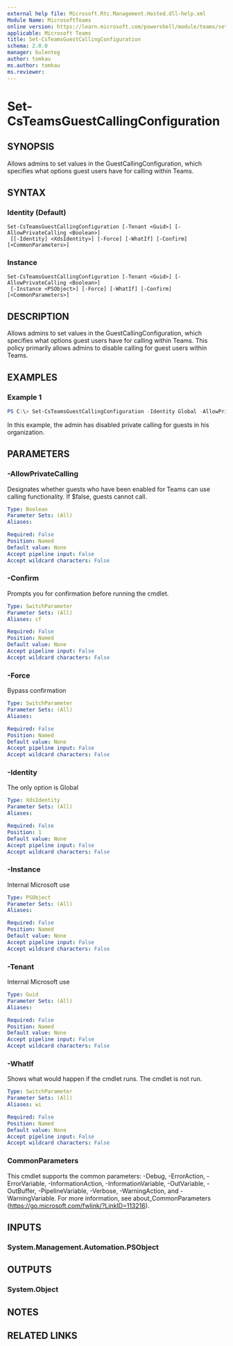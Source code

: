 ```yaml
---
external help file: Microsoft.Rtc.Management.Hosted.dll-help.xml
Module Name: MicrosoftTeams
online version: https://learn.microsoft.com/powershell/module/teams/set-csteamsguestcallingconfiguration
applicable: Microsoft Teams
title: Set-CsTeamsGuestCallingConfiguration
schema: 2.0.0
manager: bulenteg
author: tomkau
ms.author: tomkau
ms.reviewer:
---
```

# Set-CsTeamsGuestCallingConfiguration

## SYNOPSIS
Allows admins to set values in the GuestCallingConfiguration, which specifies what options guest users have for calling within Teams.


## SYNTAX

### Identity (Default)
```
Set-CsTeamsGuestCallingConfiguration [-Tenant <Guid>] [-AllowPrivateCalling <Boolean>]
 [[-Identity] <XdsIdentity>] [-Force] [-WhatIf] [-Confirm] [<CommonParameters>]
```

### Instance
```
Set-CsTeamsGuestCallingConfiguration [-Tenant <Guid>] [-AllowPrivateCalling <Boolean>]
 [-Instance <PSObject>] [-Force] [-WhatIf] [-Confirm] [<CommonParameters>]
```

## DESCRIPTION
Allows admins to set values in the GuestCallingConfiguration, which specifies what options guest users have for calling within Teams.  This policy primarily allows admins to disable calling for guest users within Teams.

## EXAMPLES

### Example 1
```powershell
PS C:\> Set-CsTeamsGuestCallingConfiguration -Identity Global -AllowPrivateCalling $false
```

In this example, the admin has disabled private calling for guests in his organization.

## PARAMETERS

### -AllowPrivateCalling
Designates whether guests who have been enabled for Teams can use calling functionality.  If $false, guests cannot call.

```yaml
Type: Boolean
Parameter Sets: (All)
Aliases:

Required: False
Position: Named
Default value: None
Accept pipeline input: False
Accept wildcard characters: False
```

### -Confirm
Prompts you for confirmation before running the cmdlet.

```yaml
Type: SwitchParameter
Parameter Sets: (All)
Aliases: cf

Required: False
Position: Named
Default value: None
Accept pipeline input: False
Accept wildcard characters: False
```

### -Force
Bypass confirmation

```yaml
Type: SwitchParameter
Parameter Sets: (All)
Aliases:

Required: False
Position: Named
Default value: None
Accept pipeline input: False
Accept wildcard characters: False
```

### -Identity
The only option is Global

```yaml
Type: XdsIdentity
Parameter Sets: (All)
Aliases:

Required: False
Position: 1
Default value: None
Accept pipeline input: False
Accept wildcard characters: False
```

### -Instance
Internal Microsoft use 

```yaml
Type: PSObject
Parameter Sets: (All)
Aliases:

Required: False
Position: Named
Default value: None
Accept pipeline input: False
Accept wildcard characters: False
```

### -Tenant
Internal Microsoft use

```yaml
Type: Guid
Parameter Sets: (All)
Aliases:

Required: False
Position: Named
Default value: None
Accept pipeline input: False
Accept wildcard characters: False
```

### -WhatIf
Shows what would happen if the cmdlet runs.
The cmdlet is not run.

```yaml
Type: SwitchParameter
Parameter Sets: (All)
Aliases: wi

Required: False
Position: Named
Default value: None
Accept pipeline input: False
Accept wildcard characters: False
```

### CommonParameters
This cmdlet supports the common parameters: -Debug, -ErrorAction, -ErrorVariable, -InformationAction, -InformationVariable, -OutVariable, -OutBuffer, -PipelineVariable, -Verbose, -WarningAction, and -WarningVariable.
For more information, see about_CommonParameters (https://go.microsoft.com/fwlink/?LinkID=113216).

## INPUTS

### System.Management.Automation.PSObject
## OUTPUTS

### System.Object
## NOTES

## RELATED LINKS
